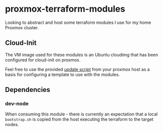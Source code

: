 # proxmox-terraform-modules

Looking to abstract and host some terraform modules I use for my home Proxmox cluster.

## Cloud-Init
The VM image used for these modules is an Ubuntu cloudimg that has been configured for cloud-init on proxmox.

Feel free to use the provided [update script](./update.sh) from your proxmox host as a basis for configuring a template to use with the modules.

## Dependencies

### dev-node
When consuming this module - there is currently an expectation that a local `bootstrap.sh` is copied from the host executing the terraform to the target nodes. 